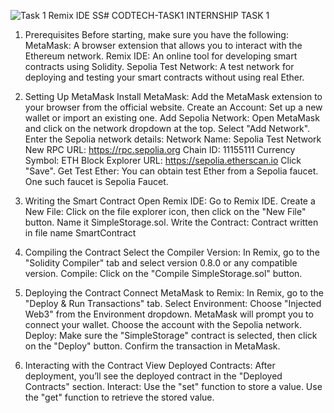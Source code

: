 ![Task 1 Remix IDE SS](https://github.com/abhishek7796/CODTECH-TASK1/assets/120003948/19b918e4-7334-4499-b117-c4c2d9432991)# CODTECH-TASK1
INTERNSHIP TASK 1

1. Prerequisites
Before starting, make sure you have the following:
MetaMask: A browser extension that allows you to interact with the Ethereum network.
Remix IDE: An online tool for developing smart contracts using Solidity.
Sepolia Test Network: A test network for deploying and testing your smart contracts without using real Ether.

2. Setting Up MetaMask
Install MetaMask: Add the MetaMask extension to your browser from the official website.
Create an Account: Set up a new wallet or import an existing one.
Add Sepolia Network:
Open MetaMask and click on the network dropdown at the top.
Select "Add Network".
Enter the Sepolia network details:
Network Name: Sepolia Test Network
New RPC URL: https://rpc.sepolia.org
Chain ID: 11155111
Currency Symbol: ETH
Block Explorer URL: https://sepolia.etherscan.io
Click "Save".
Get Test Ether: You can obtain test Ether from a Sepolia faucet. One such faucet is Sepolia Faucet.

3. Writing the Smart Contract
Open Remix IDE: Go to Remix IDE.
Create a New File: Click on the file explorer icon, then click on the "New File" button. Name it SimpleStorage.sol.
Write the Contract:
Contract written in file name SmartContract


4. Compiling the Contract
Select the Compiler Version: In Remix, go to the "Solidity Compiler" tab and select version 0.8.0 or any compatible version.
Compile: Click on the "Compile SimpleStorage.sol" button.

5. Deploying the Contract
Connect MetaMask to Remix: In Remix, go to the "Deploy & Run Transactions" tab.
Select Environment: Choose "Injected Web3" from the Environment dropdown. MetaMask will prompt you to connect your wallet. Choose the account with the Sepolia network.
Deploy: Make sure the "SimpleStorage" contract is selected, then click on the "Deploy" button. Confirm the transaction in MetaMask.

6. Interacting with the Contract
View Deployed Contracts: After deployment, you’ll see the deployed contract in the "Deployed Contracts" section.
Interact:
Use the "set" function to store a value.
Use the "get" function to retrieve the stored value.
